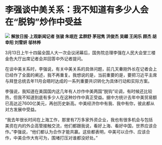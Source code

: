 # 李强谈中美关系：我不知道有多少人会在“脱钩”炒作中受益

![](https://inews.gtimg.com/om_bt/OSxUknr1VpBzbIqWuovx2ayN8Uxlc39NtCuQQAanUCyhMAA/1000)
**解放日报·上观新闻记者 张骏 朱珉迕 孟群舒 茅冠隽 洪俊杰 吴頔 王闲乐 顾杰 胡幸阳 刘雪妍 邬林桦**

3月13日上午十四届全国人大一次会议闭幕后，国务院总理李强在人民大会堂三楼金色大厅出席记者会并回答中外记者提问。

在谈中美关系时，李强说，有关中美关系的具体问题，前几天秦刚外长在记者会上已经作了全面的阐述，我不再重复。我想说的是，当前重要的是，要把习近平主席与拜登总统去年11月会晤时达成的一系列重要共识转化为具体行动和实际方案。

李强说，我知道在美国国内这几年有人炒作中美两国“脱钩”论调，有时候还比较热，但我不知道到底有多少人在这种炒作中真正受益。据中方统计去年中美贸易额已高达近7600亿美元，再创历史新高。中美经济你中有我、我中有你，彼此都从对方发展中受益。

“我去年很长时间在上海工作，那里有7万多家外资企业，我也有很多机会与包括美资在内的外企高管接触交流，他们都跟我说，看好上海、看好中国，世界应该合作。”李强说，“他们都认为合作才能共赢。这些都表明，中美可以合作、应该合作，中美合作大有可为，围堵打压对谁都没好处。”

